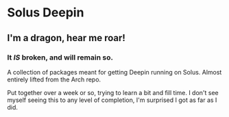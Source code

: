 # Solus Deepin

## I'm a dragon, hear me roar!

### It *IS* broken, and will remain so.

A collection of packages meant for getting Deepin running on Solus. Almost entirely lifted from the Arch repo.

Put together over a week or so, trying to learn a bit and fill time. I don't see myself seeing this to any level of completion, I'm surprised I got as far as I did.
